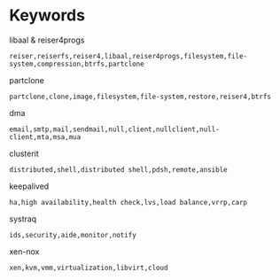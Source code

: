 # Keywords

libaal & reiser4progs

	reiser,reiserfs,reiser4,libaal,reiser4progs,filesystem,file-system,compression,btrfs,partclone

partclone

	partclone,clone,image,filesystem,file-system,restore,reiser4,btrfs

dma

	email,smtp,mail,sendmail,null,client,nullclient,null-client,mta,msa,mua

clusterit

	distributed,shell,distributed shell,pdsh,remote,ansible

keepalived

	ha,high availability,health check,lvs,load balance,vrrp,carp

systraq

	ids,security,aide,monitor,notify

xen-nox

	xen,kvm,vmm,virtualization,libvirt,cloud

<!--
linuxha

	cluster,clusterlabs,linuxha,linux-ha,clusterlabs,HA,high-availability,high availability,fault-tolerance,fault tolerance,load-balancing,load balancing
-->

